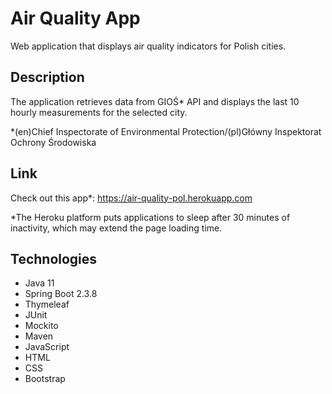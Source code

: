 Air Quality App
======

Web application that displays air quality indicators for Polish cities.

Description
------

The application retrieves data from GIOŚ* API and displays the last 10 hourly measurements for the selected city.

*(en)Chief Inspectorate of Environmental Protection/(pl)Główny Inspektorat Ochrony Środowiska

Link
------

Check out this app*: https://air-quality-pol.herokuapp.com

*The Heroku platform puts applications to sleep after 30 minutes of inactivity, which may extend the page loading time.

Technologies
------

* Java 11
* Spring Boot 2.3.8
* Thymeleaf
* JUnit
* Mockito
* Maven
* JavaScript
* HTML
* CSS
* Bootstrap
